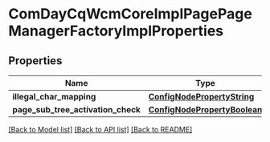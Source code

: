 # ComDayCqWcmCoreImplPagePageManagerFactoryImplProperties

## Properties
Name | Type | Description | Notes
------------ | ------------- | ------------- | -------------
**illegal_char_mapping** | [**ConfigNodePropertyString**](ConfigNodePropertyString.md) |  | [optional] 
**page_sub_tree_activation_check** | [**ConfigNodePropertyBoolean**](ConfigNodePropertyBoolean.md) |  | [optional] 

[[Back to Model list]](../README.md#documentation-for-models) [[Back to API list]](../README.md#documentation-for-api-endpoints) [[Back to README]](../README.md)


